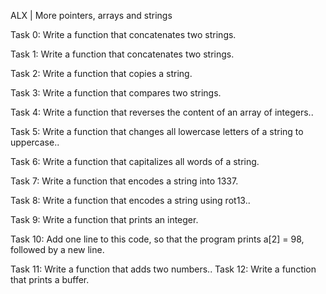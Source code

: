 ALX | More pointers, arrays and strings

Task 0: Write a function that concatenates two strings.

Task 1: Write a function that concatenates two strings.

Task 2: Write a function that copies a string.

Task 3: Write a function that compares two strings.

Task 4: Write a function that reverses the content of an array of integers..

Task 5: Write a function that changes all lowercase letters of a string to uppercase..

Task 6: Write a function that capitalizes all words of a string.

Task 7: Write a function that encodes a string into 1337.

Task 8: Write a function that encodes a string using rot13..

Task 9: Write a function that prints an integer.

Task 10: Add one line to this code, so that the program prints a[2] = 98, followed by a new line.

Task 11: Write a function that adds two numbers.. Task 12: Write a function that prints a buffer.
